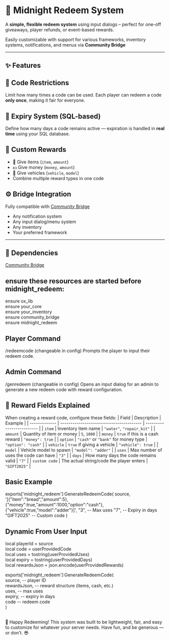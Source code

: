 # 🎁 Midnight Redeem System

A **simple, flexible redeem system** using input dialogs – perfect for one-off giveaways, player refunds, or event-based rewards.

Easily customizable with support for various frameworks, inventory systems, notifications, and menus via **Community Bridge**

---

## ✨ Features

## 🔐 **Code Restrictions**  
  Limit how many times a code can be used. Each player can redeem a code **only once**, making it fair for everyone.

## 📆 **Expiry System (SQL-based)**  
  Define how many days a code remains active — expiration is handled in **real time** using your SQL database.

## 🎒 **Custom Rewards**  
  - 🎁 Give items (`item`, `amount`)
  - 💵 Give money (`money`, `amount`)
  - 🚗 Give vehicles (`vehicle`, `model`)
  - Combine multiple reward types in one code

## ⚙️ **Bridge Integration**  
  Fully compatible with [Community Bridge](https://github.com/The-Order-Of-The-Sacred-Framework/community_bridge)
  - Any notification system
  - Any input dialog/menu system
  - Any inventory
  - Your preferred framework

---

## 🔧 Dependencies

[Community Bridge](https://github.com/The-Order-Of-The-Sacred-Framework/community_bridge)

## ensure these resources are started **before** midnight_redeem:   
                                                                                                                                                                                                                                                                                                     
ensure ox_lib                                                                                                                                                    
ensure your_core                                                                                                                                                    
ensure your_inventory                                                                                                                                                    
ensure community_bridge                                                                                                                                                    
ensure midnight_redeem                                                                                                                                                    

## Player Command
/redeemcode (changeable in config)
Prompts the player to input their redeem code.

## Admin Command
/genredeem (changeable in config)
Opens an input dialog for an admin to generate a new redeem code with reward configuration.


## 🧩 Reward Fields Explained
When creating a reward code, configure these fields:
| Field         | Description                              | Example                   |
| ------------- | ---------------------------------------- | ------------------------- |
| `item`        | Inventory item name                      | `"water"`, `"repair_kit"` |
| `amount`      | Quantity of item or money                | `5`, `1000`               |
| `money`       | `true` if this is a cash reward          | `"money": true`           |
| `option`      | `"cash"` or `"bank"` for money type      | `"option": "cash"`        |
| `vehicle`     | `true` if giving a vehicle               | `"vehicle": true`         |
| `model`       | Vehicle model to spawn                   | `"model": "adder"`        |
| `uses`        | Max number of uses the code can have     | `"3"`                     |
| `days`        | How many days the code remains valid     | `"7"`                     |
| `custom code` | The actual string/code the player enters | `"GIFT2025"`              |


## Basic Example
exports['midnight_redeem']:GenerateRedeemCode(
    source,
    '[{"item":"bread","amount":5},{"money":true,"amount":1000,"option":"cash"},{"vehicle":true,"model":"adder"}]',
    "3",        -- Max uses
    "7",        -- Expiry in days
    "GIFT2025"  -- Custom code
)

## Dynamic From User Input
local playerId = source                                                                                                                                                    
local code = userProvidedCode                                                                                                                                                    
local uses = tostring(userProvidedUses)                                                                                                                                                    
local expiry = tostring(userProvidedDays)                                                                                                                                                    
local rewardsJson = json.encode(userProvidedRewards)                                                                                                                                                    

exports['midnight_redeem']:GenerateRedeemCode(                                                                                                                                                    
    source,         -- player ID                                                                                                                                                    
    rewardsJson,    -- reward structure (items, cash, etc.)                                                                                                                                                    
    uses,           -- max uses                                                                                                                                                    
    expiry,         -- expiry in days                                                                                                                                                    
    code            -- redeem code                                                                                                                                                    
)                                                                                                                                                    

## 
🚀 Happy Redeeming!
This system was built to be lightweight, fair, and easy to customize for whatever your server needs. Have fun, and be generous — or don’t. 😎
